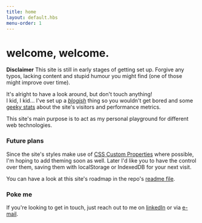 ```yaml
---
title: home
layout: default.hbs
menu-order: 1
---
```


# welcome, welcome.

**Disclaimer** This site is still in early stages of getting set up. Forgive
any typos, lacking content and stupid humour you might find (one of those might improve over time).

It's alright to have a look around, but don't touch anything!  
I kid, I kid... I've set up a [_blogish_](/thoughts) thing so you wouldn't get bored
and some [geeky stats](/dashboard) about the site's visitors and performance metrics.

This site's main purpose is to act as my personal playground for different web
technologies.

### Future plans

Since the site's styles make use of [CSS Custom Properties](https://developer.mozilla.org/en-US/docs/Web/CSS/--*) where possible,
I'm hoping to add theming soon as well. Later I'd like you to have the control
over them, saving them with localStorage or IndexedDB for your next visit.

You can have a look at this site's roadmap in the repo's [readme file](https://github.com/andreasvirkus/andreasvirkus.github.io#roadmap).

### Poke me

If you're looking to get in touch, just reach out to me on
[linkedIn](https://ee.linkedin.com/pub/andreas-johan-virkus/a4/928/22 "View my LinkedIn profile") or via
[e-mail](mailto:write@andreasvirkus.me "Shoot me a mail!").
